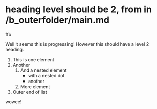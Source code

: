 # heading level should be 2, from in /b_outerfolder/main.md

ffb

Well it seems this is progressing! However this should have a level 2 heading.

1. This is one element
2. Another
	1. And a nested element
		- with a nested dot
		- another
	2. More element
3. Outer end of list

wowee!